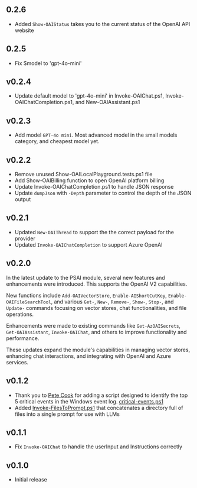 ## 0.2.6

- Added `Show-OAIStatus` takes you to the current status of the OpenAI API website

## 0.2.5

- Fix $model to 'gpt-4o-mini'

## v0.2.4

- Update default model to 'gpt-4o-mini' in Invoke-OAIChat.ps1, Invoke-OAIChatCompletion.ps1, and New-OAIAssistant.ps1

## v0.2.3

- Add model `GPT-4o mini`. Most advanced model in the small models category, and cheapest model yet.

## v0.2.2

- Remove unused Show-OAILocalPlayground.tests.ps1 file
- Add Show-OAIBilling function to open OpenAI platform billing
- Update Invoke-OAIChatCompletion.ps1 to handle JSON response
- Update `dumpJson` with `-Depth` parameter to control the depth of the JSON output

## v0.2.1

- Updated `New-OAIThread` to support the the correct payload for the provider
- Updated `Invoke-OAIChatCompletion` to support Azure OpenAI

## v0.2.0

In the latest update to the PSAI module, several new features and enhancements were introduced. This supports the OpenAI V2 capabilities. 

New functions include `Add-OAIVectorStore`, `Enable-AIShortCutKey`, `Enable-OAIFileSearchTool`, and various `Get-`, `New-`, `Remove-`, `Show-`, `Stop-`, and `Update-` commands focusing on vector stores, chat functionalities, and file operations. 

Enhancements were made to existing commands like `Get-AzOAISecrets`, `Get-OAIAssistant`, `Invoke-OAIChat`, and others to improve functionality and performance.

These updates expand the module's capabilities in managing vector stores, enhancing chat interactions, and integrating with OpenAI and Azure services.

## v0.1.2

- Thank you to [Pete Cook](https://github.com/Blindpete) for adding a script designed to identify the top 5 critical events in the Windows event log. [critical-events.ps1](examples/Review-Critical-Events/critical-events.ps1)
- Added [Invoke-FilesToPrompt.ps1](Public/Invoke-FilesToPrompt.ps1) that concatenates a directory full of files into a single prompt for use with LLMs

## v0.1.1

- Fix `Invoke-OAIChat` to handle the userInput and Instructions correctly

## v0.1.0

- Initial release